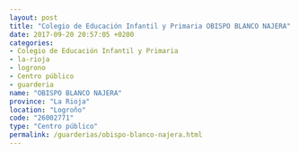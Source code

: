```yaml
---
layout: post
title: "Colegio de Educación Infantil y Primaria OBISPO BLANCO NAJERA"
date: 2017-09-20 20:57:05 +0200
categories:
- Colegio de Educación Infantil y Primaria
- la-rioja
- logrono
- Centro público
- guarderia
name: "OBISPO BLANCO NAJERA"
province: "La Rioja"
location: "Logroño"
code: "26002771"
type: "Centro público"
permalink: /guarderias/obispo-blanco-najera.html
---
```

